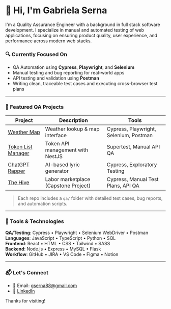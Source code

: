 # 👋 Hi, I'm Gabriela Serna

I'm a Quality Assurance Engineer with a background in full stack software development. I specialize in manual and automated testing of web applications, focusing on ensuring product quality, user experience, and performance across modern web stacks.

### 🔍 Currently Focused On
- QA Automation using **Cypress**, **Playwright**, and **Selenium**
- Manual testing and bug reporting for real-world apps
- API testing and validation using **Postman**
- Writing clean, traceable test cases and executing cross-browser test plans

---

### 🧪 Featured QA Projects

| Project | Description | Tools |
|--------|-------------|-------|
| [Weather Map](https://github.com/gabriela-serna/weather-map) | Weather lookup & map interface | Cypress, Playwright, Selenium, Postman |
| [Token List Manager](https://github.com/gabriela-serna/nest-tokenList) | Token API management with NestJS | Supertest, Manual API QA |
| [ChatGPT Rapper](https://github.com/gabriela-serna/chatgpt-rapper) | AI-based lyric generator | Cypress, Exploratory Testing |
| [The Hive](https://github.com/gabriela-serna/capstone) | Labor marketplace (Capstone Project) | Cypress, Manual Test Plans, API QA |

> Each repo includes a `qa/` folder with detailed test cases, bug reports, and automation scripts.

---

### 🧰 Tools & Technologies

**QA/Testing**: Cypress • Playwright • Selenium WebDriver • Postman  
**Languages**: JavaScript • TypeScript • Python • SQL  
**Frontend**: React • HTML • CSS • Tailwind • SASS  
**Backend**: Node.js • Express • MySQL • Flask  
**Workflow**: GitHub • JIRA • VS Code • Figma • Notion  

---

### 📬 Let's Connect

- 📧 Email: gserna88@gmail.com  
- 💼 [LinkedIn](https://linkedin.com/in/gabrielaserna)

Thanks for visiting!
